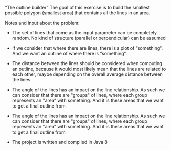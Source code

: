 “The outline builder” 
The goal of this exercise is to build the smallest possible polygon 
(smallest area) that contains all the lines in an area.

Notes and input about the problem:
- The set of lines that come as the input parameter can be completely random. No kind of structure (parallel or perpendicular) can be assumed

- If we consider that where there are lines, there is a plot of "something". And we want an outline of where there is “something”.

- The distance between the lines should be considered when computing an outline, because it would most likely mean that the lines are related to each other, maybe depending on the overall average distance between the lines

- The angle of the lines has an impact on the line relationship. As such we can consider that there are "groups" of lines, where each group represents an "area" with something. And it is these areas that we want to get a final outline from

- The angle of the lines has an impact on the line relationship. As such we can consider that there are "groups" of lines, where each group represents an "area" with something. And it is these areas that we want to get a final outline from







* The project is written and compiled in Java 8

